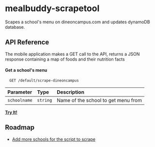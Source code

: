 # mealbuddy-scrapetool

Scapes a school's menu on dineoncampus.com and updates dynamoDB database.

## API Reference

The mobile application makes a GET call to the API, returns a JSON response containing a map of foods and their nutrition facts

#### Get a school's menu

```http
  GET /default/scrape-dineoncampus
```

| Parameter | Type     | Description                |
| :-------- | :------- | :------------------------- |
| `schoolname` | `string` | Name of the school to get menu from |

[**Try It!**](https://0qszzssmbk.execute-api.us-east-2.amazonaws.com/default/scrape-dineoncampus?schoolname=NYU) 

## Roadmap

- [Add more schools for the script to scrape](https://github.com/adrinu/mealbuddyapp-backend/blob/master/dineoncampus_urls.json)


